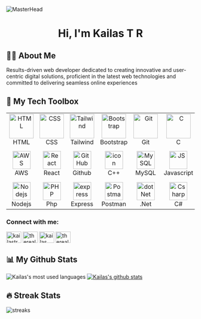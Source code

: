 ![MasterHead](https://user-images.githubusercontent.com/90236635/232446433-d5540fa2-fe28-4bb8-b929-cdb51fe61336.gif)
### <h1 align="center">Hi, I'm Kailas T R</h1>
## 🙋‍♂️ About Me

Results-driven web developer dedicated to creating innovative and user-centric digital solutions, proficient in the latest web technologies and committed to delivering seamless online experiences

## 🧰 My Tech Toolbox

<table>
  <tr>
    <td align="center" width="96">
        <img src="https://skillicons.dev/icons?i=html" width="65" height="65"alt="HTML" />
      <br>HTML
    </td>
    <td align="center" width="96">
        <img src="https://skillicons.dev/icons?i=css" width="65" height="65"alt="CSS" />
      <br>CSS
    </td>
    <td align="center" width="96">
      <a href="#macropower-tech">
        <img src="https://skillicons.dev/icons?i=tailwind" alt="Tailwind" width="65" height="65" />
      </a>
      <br>Tailwind
    </td>
    <td align="center" width="96">
      <a href="#macropower-tech">
        <img src="https://skillicons.dev/icons?i=bootstrap" alt="Bootstrap" width="65" height="65" />
      </a>
      <br>Bootstrap
    </td>
    <td align="center" width="96">
        <img src="https://skillicons.dev/icons?i=git" alt="Git" width="65" height="65" />
      <br>Git
    </td>
    <td align="center" width="96">
        <img src="https://skillicons.dev/icons?i=c" alt="C" width="65" height="65" />
      <br>C
    </td>
    <td align="center" width="96">
        <img src="https://skillicons.dev/icons?i=jquery" alt="jquery" width="65" height="65" />
      <br>JQuery
    </td>
    <td align="center" width="96">
        <img src="https://skillicons.dev/icons?i=figma alt="figma" width="65" height="65" />
      <br>Figma
    </td>
     <td align="center" width="96">
        <img src="https://skillicons.dev/icons?i=mongodb" alt="mongodb" width="65" height="65" />
      <br>MongoDB
    </td>
  </tr>
  <tr>
  <td align="center" width="96"> 
        <img src="https://techstack-generator.vercel.app/aws-icon.svg" width="48" height="48" alt="AWS" />
      <br>AWS
    </td>
    <td align="center" width="96"> 
        <img src="https://techstack-generator.vercel.app/react-icon.svg" width="48" height="48" alt="React" />
      <br>React
    </td>
    <td align="center" width="96">
        <img src="https://techstack-generator.vercel.app/github-icon.svg" width="48" height="48" alt="GitHub" />
      <br>Github
    </td>
    <td align="center" width="96">
        <img src="https://techstack-generator.vercel.app/cpp-icon.svg" alt="icon" width="48" height="48" />
      <br>C++
    </td>
    <td align="center"  width="96">
        <img src="https://techstack-generator.vercel.app/mysql-icon.svg" width="48" height="48" alt="MySQL" />
      <br>MySQL
    </td>
    <td align="center" width="96">
        <img src="https://techstack-generator.vercel.app/js-icon.svg" width="48" height="48" alt="JS" />
      <br>Javascript
    </td>
    <td align="center" width="96">
        <img src="https://techstack-generator.vercel.app/kubernetes-icon.svg" width="48" height="48" alt="Kubernetes" />
      <br>Kubernetes
    </td>
    <td align="center" width="96">
      <a href="#macropower-tech">
        <img src="https://techstack-generator.vercel.app/python-icon.svg" alt="icon" width="65" height="65" />
      </a>
      <br>Python
    </td>
       <td align="center"  width="96">
        <img src="https://techstack-generator.vercel.app/docker-icon.svg" width="48" height="48" alt="Docker" />
      <br>Docker
    </td>
  </tr>
 <tr>
 <td align="center" width="96">
        <img src="https://skillicons.dev/icons?i=nodejs" width="48" height="48" alt="Nodejs" />
      <br>Nodejs
    </td>
     <td align="center" width="96">
        <img src="https://skillicons.dev/icons?i=php" width="48" height="48" alt="PHP" />
      <br>Php
    </td>
     <td align="center" width="96">
        <img src="https://skillicons.dev/icons?i=express" width="48" height="48" alt="express" />
      <br>Express
    </td>
        <td align="center" width="96">
        <img src="https://skillicons.dev/icons?i=postman" width="48" height="48" alt="Postman" />
      <br>Postman
    </td>
            <td align="center" width="96">
        <img src="https://skillicons.dev/icons?i=dotnet" width="48" height="48" alt="dotNet" />
      <br>.Net
    </td>
              <td align="center" width="96">
        <img src="https://techstack-generator.vercel.app/csharp-icon.svg" width="48" height="48" alt="Csharp" />
      <br>C#
    </td>
   
 </tr>
</table>

<h3 align="left">Connect with me:</h3>
<p align="left">
<a href="https://linkedin.com/in/kailastr" target="blank"><img align="center" src="https://raw.githubusercontent.com/rahuldkjain/github-profile-readme-generator/master/src/images/icons/Social/linked-in-alt.svg" alt="kailastr" height="30" width="40" /></a>
<a href="https://twitter.com/therealkailas" target="blank"><img align="center" src="https://raw.githubusercontent.com/rahuldkjain/github-profile-readme-generator/master/src/images/icons/Social/twitter.svg" alt="therealkailas" height="30" width="40" /></a>
<a href="https://fb.com/kailas thekkath" target="blank"><img align="center" src="https://raw.githubusercontent.com/rahuldkjain/github-profile-readme-generator/master/src/images/icons/Social/facebook.svg" alt="kailas thekkath" height="30" width="40" /></a>
<a href="https://instagram.com/therealkailas" target="blank"><img align="center" src="https://raw.githubusercontent.com/rahuldkjain/github-profile-readme-generator/master/src/images/icons/Social/instagram.svg" alt="therealkailas" height="30" width="40" /></a>
</p>

## 📊 My Github Stats

  ![Kailas's most used languages](https://github-readme-stats-sigma-five.vercel.app/api/top-langs/?username=NavasMuhammed&theme=dark)    [![Kailas's github stats](https://github-readme-stats-sigma-five.vercel.app/api?username=NavasMuhammed&hide=issues,contribs&theme=dark)](https://github.com/NavasMuhammed/github-readme-stats) 


## 🔥 Streak Stats

![streaks](https://github-readme-streak-stats.herokuapp.com/?user=kailastr&theme=monokai-metallian&hide_border=true)
